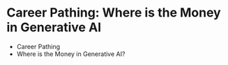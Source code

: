 # Career Pathing: Where is the Money in Generative AI

* Career Pathing
* Where is the Money in Generative AI?
